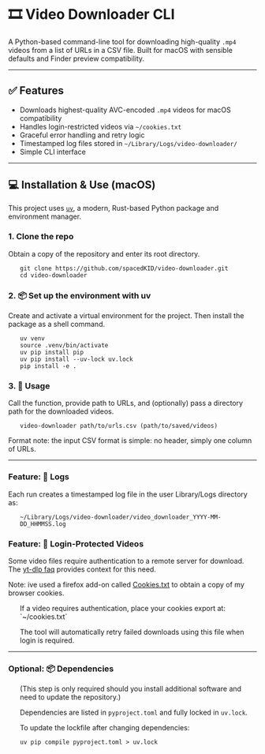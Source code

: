 # 🎞️ Video Downloader CLI

A Python-based command-line tool for downloading high-quality `.mp4` videos from a list of URLs in a CSV file. Built for macOS with sensible defaults and Finder preview compatibility.

---

## ✅ Features

- Downloads highest-quality AVC-encoded `.mp4` videos for macOS compatibility
- Handles login-restricted videos via `~/cookies.txt`
- Graceful error handling and retry logic
- Timestamped log files stored in `~/Library/Logs/video-downloader/`
- Simple CLI interface

---

## 💻 Installation & Use (macOS)

This project uses [`uv`](https://github.com/astral-sh/uv), a modern, Rust-based Python package and environment manager.



### 1. Clone the repo
Obtain a copy of the repository and enter its root directory.

<ul>

```
git clone https://github.com/spacedKID/video-downloader.git
cd video-downloader
```

</ul>

### 2. 📦 Set up the environment with uv
Create and activate a virtual environment for the project. Then install the package as a shell command.

<ul>

```
uv venv
source .venv/bin/activate
uv pip install pip
uv pip install --uv-lock uv.lock
pip install -e .
```
</ul>

### 3. 🚀 Usage
Call the function, provide path to URLs, and (optionally) pass a directory path for the downloaded videos.

<ul>

`video-downloader path/to/urls.csv (path/to/saved/videos)`

</ul>

Format note: the input CSV format is simple: no header, simply one column of URLs.

---

### Feature: 📁 Logs
Each run creates a timestamped log file in the user Library/Logs directory as:

<ul>

`~/Library/Logs/video-downloader/video_downloader_YYYY-MM-DD_HHMMSS.log`

</ul>

### Feature: 🔐 Login-Protected Videos
Some video files require authentication to a remote server for download. The [yt-dlp faq](https://github.com/yt-dlp/yt-dlp/wiki/FAQ#how-do-i-pass-cookies-to-yt-dlp) provides context for this need.

Note: ive used a firefox add-on called [Cookies.txt](https://github.com/hrdl-github/cookies-txt) to obtain a copy of my browser cookies.


<ul>
If a video requires authentication, place your cookies export at: `~/cookies.txt`

The tool will automatically retry failed downloads using this file when login is required.

</ul>

---

### Optional: 📦 Dependencies
<ul>
(This step is only required should you install additional software and need to update the repository.)

Dependencies are listed in `pyproject.toml` and fully locked in `uv.lock`.

To update the lockfile after changing dependencies:

`uv pip compile pyproject.toml > uv.lock`
</ul>